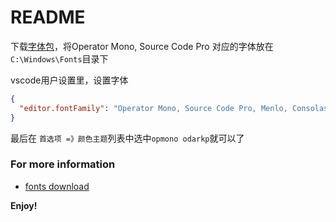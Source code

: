 # README

下载[字体包](https://github.com/russellmars/russellmars.github.io/releases/download/1.0/fonts.zip)，将Operator Mono, Source Code Pro 对应的字体放在`C:\Windows\Fonts`目录下

vscode用户设置里，设置字体
``` json
{
  "editor.fontFamily": "Operator Mono, Source Code Pro, Menlo, Consolas, 'Courier New', monospace, Microsoft YaHei UI"
}
```
最后在 `首选项 =》颜色主题`列表中选中`opmono odarkp`就可以了

### For more information
* [fonts download](https://github.com/russellmars/russellmars.github.io/releases/download/1.0/fonts.zip)

**Enjoy!**

